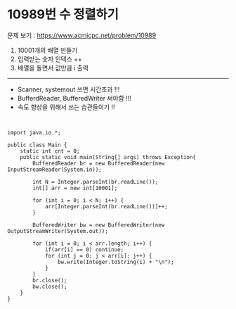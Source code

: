 # 10989번 수 정렬하기

문제 보기 : <https://www.acmicpc.net/problem/10989>

1. 10001개의 배열 만들기
2. 입력받는 숫자 인덱스 ++
3. 배열을 돌면서 값만큼 i 출력

*** 
* Scanner, systemout 쓰면 시간초과 !!!
* BufferdReader, BufferedWriter 써야함 !!!
* 속도 향상을 위해서 쓰는 습관들이기 !!

<pre><code>

import java.io.*;

public class Main {
    static int cnt = 0;
    public static void main(String[] args) throws Exception{
        BufferedReader br = new BufferedReader(new InputStreamReader(System.in));
        
        int N = Integer.parseInt(br.readLine());
        int[] arr = new int[10001];

        for (int i = 0; i < N; i++) {
            arr[Integer.parseInt(br.readLine())]++;
        }

        BufferedWriter bw = new BufferedWriter(new OutputStreamWriter(System.out));

        for (int i = 0; i < arr.length; i++) {
            if(arr[i] == 0) continue;
            for (int j = 0; j < arr[i]; j++) {
                bw.write(Integer.toString(i) + "\n");
            }
        }
        br.close();
        bw.close();
    }
}

</code></pre>